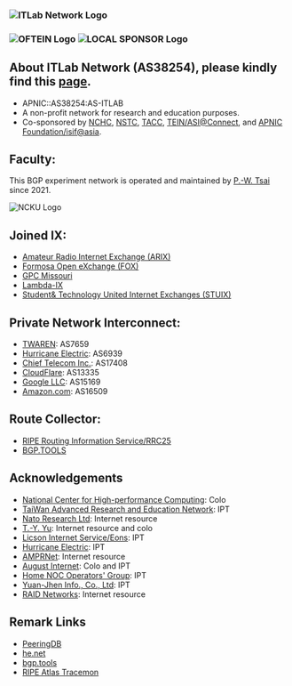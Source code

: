 ### ![ITLab Network Logo](https://connect.itlab.cc/misc/itlabnet.png) 
### ![OFTEIN Logo](https://connect.itlab.cc/misc/sponsor.png) ![LOCAL SPONSOR Logo](https://connect.itlab.cc/misc/sponsor2.png) 


## About ITLab Network (AS38254), please kindly find this [page](https://connect.itlab.cc).
* APNIC::AS38254:AS-ITLAB
* A non-profit network for research and education purposes.
* Co-sponsored by [NCHC](https://www.nchc.org.tw/), [NSTC](https://www.nstc.gov.tw/), [TACC](https://www.tacc.tw/index), [TEIN/ASI@Connect](https://www.tein.asia/), and [APNIC Foundation/isif@asia](https://isif.asia/).

## Faculty:
This BGP experiment network is operated and maintained by [P.-W. Tsai](http://pwtsai.im/) since 2021.

![NCKU Logo](https://connect.itlab.cc/misc/ncku.png)

## Joined IX:
* [Amateur Radio Internet Exchange (ARIX)](https://arix.dev/)
* [Formosa Open eXchange (FOX)](https://www.fox.net.tw/) 
* [GPC Missouri](https://greatplains.io/)
* [Lambda-IX](https://lambda-ix.net/)
* [Student& Technology United Internet Exchanges (STUIX)](https://stuix.io/)

## Private Network Interconnect:
* [TWAREN](https://www.twaren.net/): AS7659
* [Hurricane Electric](https://www.he.net/): AS6939
* [Chief Telecom Inc.](https://www.chief.com.tw/): AS17408
* [CloudFlare](https://www.cloudflare.com/): AS13335
* [Google LLC](https://about.google/intl/en/): AS15169
* [Amazon.com](https://www.amazon.com/): AS16509

## Route Collector:
* [RIPE Routing Information Service/RRC25](https://www.ripe.net/analyse/internet-measurements/routing-information-service-ris) 
* [BGP.TOOLS](https://bgp.tools/)

## Acknowledgements
* [National Center for High-performance Computing](https://www.nchc.org.tw/): Colo 
* [TaiWan Advanced Research and Education Network](https://www.twaren.net/english/): IPT
* [Nato Research Ltd](https://internet.nat.moe/): Internet resource
* [T.-Y. Yu](https://network.steveyi.net/): Internet resource and colo
* [Licson Internet Service/Eons](https://licson.net/): IPT
* [Hurricane Electric](https://bgp.he.net/): IPT
* [AMPRNet](https://portal.ampr.org/): Internet resource
* [August Internet](https://www.august.tw/): Colo and IPT
* [Home NOC Operators' Group](https://www.homenoc.ad.jp/): IPT
* [Yuan-Jhen Info., Co., Ltd](https://host.com.tw/): IPT
* [RAID Networks](https://www.raidnetworks.net/): Internet resource

## Remark Links
* [PeeringDB](https://as38254.peeringdb.com/)  
* [he.net](https://bgp.he.net/AS38254)  
* [bgp.tools](https://bgp.tools/as/38254)
* [RIPE Atlas Tracemon](https://connect.itlab.cc/tracemon.html)

